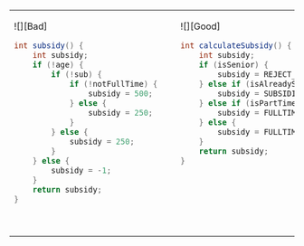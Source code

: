 <table> 
<tr>
  <td>

![][Bad]
```java
int subsidy() {
    int subsidy;
    if (!age) {
        if (!sub) {
            if (!notFullTime) {
                subsidy = 500;
            } else {
                subsidy = 250;
            }
        } else {
            subsidy = 250;
        }
    } else {
        subsidy = -1;
    }
    return subsidy;
}
```
  </td>
  <td>&nbsp;&nbsp;<br><br></td>
  <td valign="top">

![][Good]
```java
int calculateSubsidy() {
    int subsidy;
    if (isSenior) {
        subsidy = REJECT_SENIOR;
    } else if (isAlreadySubsidised) {
        subsidy = SUBSIDISED_SUBSIDY;
    } else if (isPartTime) {
        subsidy = FULLTIME_SUBSIDY * RATIO;
    } else {
        subsidy = FULLTIME_SUBSIDY;
    }
    return subsidy;
}
```
  </td>
</tr>
</table>